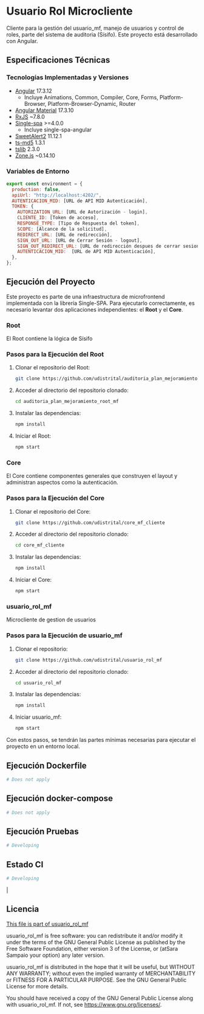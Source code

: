# Usuario Rol Microcliente

Cliente para la gestión del usuario_mf, manejo de usuarios y control de roles, parte del sistema de auditoria (Sísifo). Este proyecto está desarrollado con Angular.

## Especificaciones Técnicas

### Tecnologías Implementadas y Versiones

- [Angular](https://angular.io/docs) 17.3.12
  - Incluye Animations, Common, Compiler, Core, Forms, Platform-Browser, Platform-Browser-Dynamic, Router
- [Angular Material](https://material.angular.io/) 17.3.10
- [RxJS](https://rxjs.dev/guide/overview) ~7.8.0
- [Single-spa](https://single-spa.js.org/) >=4.0.0
  - Incluye single-spa-angular
- [SweetAlert2](https://sweetalert2.github.io/) 11.12.1
- [ts-md5](https://github.com/cotag/ts-md5) 1.3.1
- [tslib](https://github.com/Microsoft/tslib) 2.3.0
- [Zone.js](https://github.com/angular/angular/tree/master/packages/zone.js) ~0.14.10

### Variables de Entorno

```javascript
export const environment = {
  production: false,
  apiUrl: "http://localhost:4202/",
  AUTENTICACION_MID: [URL de API MID Autenticación],
  TOKEN: {
    AUTORIZATION_URL: [URL de Autorización - login],
    CLIENTE_ID: [Token de acceso],
    RESPONSE_TYPE: [Tipo de Respuesta del token],
    SCOPE: [Alcance de la solicitud],
    REDIRECT_URL: [URL de redirección],
    SIGN_OUT_URL: [URL de Cerrar Sesión - logout],
    SIGN_OUT_REDIRECT_URL: [URL de redirección despues de cerrar sesion],
    AUTENTICACION_MID:  [URL de API MID Autenticación],
  },
};
```

## Ejecución del Proyecto

Este proyecto es parte de una infraestructura de microfrontend implementada con la librería Single-SPA. Para ejecutarlo correctamente, es necesario levantar dos aplicaciones independientes: el **Root** y el **Core**.

### Root

El Root contiene la lógica de Sísifo

### Pasos para la Ejecución del Root

1. Clonar el repositorio del Root:

   ```bash
   git clone https://github.com/udistrital/auditoria_plan_mejoramiento_root_mf
   ```

2. Acceder al directorio del repositorio clonado:

   ```bash
   cd auditoria_plan_mejoramiento_root_mf
   ```

3. Instalar las dependencias:

   ```bash
   npm install
   ```

4. Iniciar el Root:
   ```bash
   npm start
   ```

### Core

El Core contiene componentes generales que construyen el layout y administran aspectos como la autenticación.

### Pasos para la Ejecución del Core

1. Clonar el repositorio del Core:

   ```bash
   git clone https://github.com/udistrital/core_mf_cliente
   ```

2. Acceder al directorio del repositorio clonado:

   ```bash
   cd core_mf_cliente
   ```

3. Instalar las dependencias:

   ```bash
   npm install
   ```

4. Iniciar el Core:

   ```bash
   npm start
   ```

### usuario_rol_mf

Microcliente de gestion de usuarios

### Pasos para la Ejecución de usuario_mf

1. Clonar el repositorio:

   ```bash
   git clone https://github.com/udistrital/usuario_rol_mf
   ```

2. Acceder al directorio del repositorio clonado:

   ```bash
   cd usuario_rol_mf
   ```

3. Instalar las dependencias:

   ```bash
   npm install
   ```

4. Iniciar usuario_mf:

   ```bash
   npm start
   ```

Con estos pasos, se tendrán las partes mínimas necesarias para ejecutar el proyecto en un entorno local.

## Ejecución Dockerfile

```bash
# Does not apply
```

## Ejecución docker-compose

```bash
# Does not apply
```

## Ejecución Pruebas

```bash
# Developing
```

## Estado CI

```bash
# Developing
```
| 
## Licencia

[This file is part of usuario_rol_mf](LICENSE)

usuario_rol_mf is free software: you can redistribute it and/or modify it under the terms of the GNU General Public License as published by the Free Software Foundation, either version 3 of the License, or (atSara Sampaio your option) any later version.

usuario_rol_mf is distributed in the hope that it will be useful, but WITHOUT ANY WARRANTY; without even the implied warranty of MERCHANTABILITY or FITNESS FOR A PARTICULAR PURPOSE. See the GNU General Public License for more details.

You should have received a copy of the GNU General Public License along with usuario_rol_mf. If not, see https://www.gnu.org/licenses/.